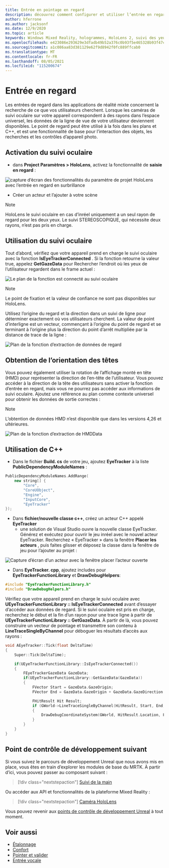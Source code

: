 ```yaml
---
title: Entrée en pointage en regard
description: découvrez comment configurer et utiliser l’entrée en regard avec le suivi des yeux et l’orientation des têtes pour HoloLens applications dans un environnement inréel.
author: hferrone
ms.author: jacksonf
ms.date: 12/9/2020
ms.topic: article
keywords: Windows Mixed Reality, hologrammes, HoloLens 2, suivi des yeux, entrée de regard, affichage monté en tête, moteur non réel, casque de réalité mixte, casque Windows mixed realisation, casque de réalité virtuelle
ms.openlocfilehash: e423086e293629e3dfadb49b52a376c0b93f5e465328b93f47c2f1e3e0790b63
ms.sourcegitcommit: a1c086aa83d381129e62f9d8942f0fc889ffcab0
ms.translationtype: MT
ms.contentlocale: fr-FR
ms.lasthandoff: 08/05/2021
ms.locfileid: "115200674"
---
```

# <a name="gaze-input"></a>Entrée en regard

Les entrées de regard dans les applications de réalité mixte concernent la recherche de ce que vos utilisateurs cherchent. Lorsque les caméras de suivi oculaire sur votre appareil correspondent à des rayons dans l’espace universel, les données de la ligne de vue de votre utilisateur deviennent disponibles. Le point de regard peut être utilisé à la fois dans les plans et C++, et est une fonctionnalité de base pour l’interaction des objets, les recherches et les contrôles d’appareil photo.

## <a name="enabling-eye-tracking"></a>Activation du suivi oculaire

- dans **Project Paramètres > HoloLens**, activez la fonctionnalité de **saisie en regard** :

![capture d’écran des fonctionnalités du paramètre de projet HoloLens avec l’entrée en regard en surbrillance](images/unreal-gaze-img-01.png)

- Créer un acteur et l’ajouter à votre scène

> [!NOTE]
> HoloLens le suivi oculaire en cas d’inréel uniquement a un seul rayon de regard pour les deux yeux. Le suivi STEREOSCOPIQUE, qui nécessite deux rayons, n’est pas pris en charge.

## <a name="using-eye-tracking"></a>Utilisation du suivi oculaire

Tout d’abord, vérifiez que votre appareil prend en charge le suivi oculaire avec la fonction **IsEyeTrackerConnected** .  Si la fonction retourne la valeur true, appelez **GetGazeData** pour Rechercher l’endroit où les yeux de l’utilisateur regardent dans le frame actuel :

![Le plan de la fonction est connecté au suivi oculaire](images/unreal-gaze-img-02.png)

> [!NOTE]
> Le point de fixation et la valeur de confiance ne sont pas disponibles sur HoloLens.

Utilisez l’origine du regard et la direction dans un suivi de ligne pour déterminer exactement où vos utilisateurs cherchent.  La valeur de point d’interligne est un vecteur, commençant à l’origine du point de regard et se terminant à l’origine plus la direction du point d’arrêt multipliée par la distance de trace de la ligne :

![Plan de la fonction d’extraction de données de regard](images/unreal-gaze-img-03.png)

## <a name="getting-head-orientation"></a>Obtention de l’orientation des têtes

Vous pouvez également utiliser la rotation de l’affichage monté en tête (HMD) pour représenter la direction de l’en-tête de l’utilisateur. Vous pouvez accéder à la direction de la tête des utilisateurs sans activer la fonction d’entrée en regard, mais vous ne pourrez pas accéder aux informations de suivi oculaire.  Ajoutez une référence au plan comme contexte universel pour obtenir les données de sortie correctes :

> [!NOTE]
> L’obtention de données HMD n’est disponible que dans les versions 4,26 et ultérieures.

![Plan de la fonction d’extraction de HMDData](images/unreal-gaze-img-04.png)

## <a name="using-c"></a>Utilisation de C++

- Dans le fichier **Build. cs** de votre jeu, ajoutez **EyeTracker** à la liste **PublicDependencyModuleNames** :

```cpp
PublicDependencyModuleNames.AddRange(
    new string[] {
        "Core",
        "CoreUObject",
        "Engine",
        "InputCore",
        "EyeTracker"
});
```

- Dans **fichier/nouvelle classe c++**, créez un acteur C++ appelé **EyeTracker**
    - une solution de Visual Studio ouvre la nouvelle classe EyeTracker. Générez et exécutez pour ouvrir le jeu inréel avec le nouvel acteur EyeTracker.  Recherchez « EyeTracker » dans la fenêtre **Placer les acteurs** , puis faites glisser et déposez la classe dans la fenêtre de jeu pour l’ajouter au projet :

![Capture d’écran d’un acteur avec la fenêtre placer l’acteur ouverte](images/unreal-gaze-img-06.png)

- Dans **EyeTracker. cpp**, ajoutez includes pour **EyeTrackerFunctionLibrary** et **DrawDebugHelpers**:

```cpp
#include "EyeTrackerFunctionLibrary.h"
#include "DrawDebugHelpers.h"
```

Vérifiez que votre appareil prend en charge le suivi oculaire avec **UEyeTrackerFunctionLibrary :: IsEyeTrackerConnected** avant d’essayer d’accéder aux données de regard.  Si le suivi oculaire est pris en charge, recherchez le début et la fin d’un rayon pour une trace ligne à partir de **UEyeTrackerFunctionLibrary :: GetGazeData**. À partir de là, vous pouvez construire un vecteur de pointage et transmettre son contenu à **LineTraceSingleByChannel** pour déboguer les résultats d’accès aux rayons :

```cpp
void AEyeTracker::Tick(float DeltaTime)
{
    Super::Tick(DeltaTime);

    if(UEyeTrackerFunctionLibrary::IsEyeTrackerConnected())
    {
        FEyeTrackerGazeData GazeData;
        if(UEyeTrackerFunctionLibrary::GetGazeData(GazeData))
        {
            FVector Start = GazeData.GazeOrigin;
            FVector End = GazeData.GazeOrigin + GazeData.GazeDirection * 100;

            FHitResult Hit Result;
            if (GWorld->LineTraceSingleByChannel(HitResult, Start, End, ECollisionChannel::ECC_Visiblity))
            {
                DrawDebugCoordinateSystem(GWorld, HitResult.Location, FQuat::Identity.Rotator(), 10);
            }
        }
    }
}
```

## <a name="next-development-checkpoint"></a>Point de contrôle de développement suivant

Si vous suivez le parcours de développement Unreal que nous avons mis en place, vous êtes en train d’explorer les modules de base du MRTK. À partir d’ici, vous pouvez passer au composant suivant :

> [!div class="nextstepaction"]
> [Suivi de la main](unreal-hand-tracking.md)

Ou accéder aux API et fonctionnalités de la plateforme Mixed Reality :

> [!div class="nextstepaction"]
> [Caméra HoloLens](unreal-hololens-camera.md)

Vous pouvez revenir aux [points de contrôle de développement Unreal](unreal-development-overview.md#2-core-building-blocks) à tout moment.

## <a name="see-also"></a>Voir aussi
* [Étalonnage](/hololens/hololens-calibration)
* [Confort](../../design/comfort.md)
* [Pointer et valider](../../design/gaze-and-commit.md)
* [Entrée vocale](../../out-of-scope/voice-design.md)
